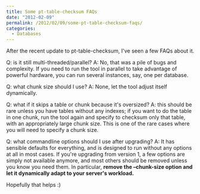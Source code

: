 ```yaml
---
title: Some pt-table-checksum FAQs
date: "2012-02-09"
permalink: /2012/02/09/some-pt-table-checksum-faqs/
categories:
  - Databases
---
```

After the recent update to pt-table-checksum, I've seen a few FAQs about it.

Q: is it still multi-threaded/parallel? A: No, that was a pile of bugs and complexity. If you need to run the tool in parallel to take advantage of powerful hardware, you can run several instances, say, one per database.

Q: what chunk size should I use? A: None, let the tool adjust itself dynamically.

Q: what if it skips a table or chunk because it's oversized? A: this should be rare unless you have tables without any indexes; if you want to do the table in one chunk, run the tool again and specify to checksum only that table, with an appropriately large chunk size. This is one of the rare cases where you will need to specify a chunk size.

Q: what commandline options should I use after upgrading? A: It has sensible defaults for everything, and is designed to run without any options at all in most cases. If you're upgrading from version 1, a few options are simply not available anymore, and most others should be removed unless you know you need them. In particular, **remove the &#8211;chunk-size option and let it dynamically adapt to your server's workload.**

Hopefully that helps :)
